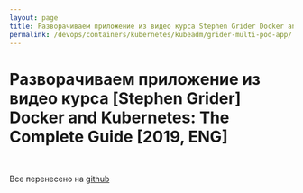 ```yaml
---
layout: page
title: Разворачиваем приложение из видео курса Stephen Grider Docker and Kubernetes The Complete Guide
permalink: /devops/containers/kubernetes/kubeadm/grider-multi-pod-app/
---
```


# Разворачиваем приложение из видео курса [Stephen Grider] Docker and Kubernetes: The Complete Guide [2019, ENG]

<br/>

Все перенесено на <a href="https://github.com/marley-nodejs/Docker-and-Kubernetes-The-Complete-Guide-Deploy-on-Local-Kubernetes-Cluster-Only">github</a>
